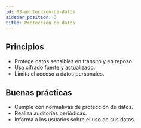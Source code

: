 ```yaml
---
id: 03-proteccion-de-datos
sidebar_position: 3
title: Protección de datos
---
```


## Principios

- Protege datos sensibles en tránsito y en reposo.
- Usa cifrado fuerte y actualizado.
- Limita el acceso a datos personales.

## Buenas prácticas

- Cumple con normativas de protección de datos.
- Realiza auditorías periódicas.
- Informa a los usuarios sobre el uso de sus datos.
